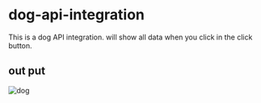 # dog-api-integration
This is a dog API integration. will show all data when you click in the click button.
## out put
![dog](https://user-images.githubusercontent.com/96828761/215333526-08a949d7-db03-4f9d-be77-b73a5516a0cf.png)
